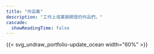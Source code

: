 ```yaml
---
title: "作品集"
description: "工作上或業餘開發的作品們。"
cascade:
  showReadingTime: false
---
```


<!-- shortcode 設定 svg -->
{{< svg_undraw_portfolio-update_ocean width="60%" >}}
